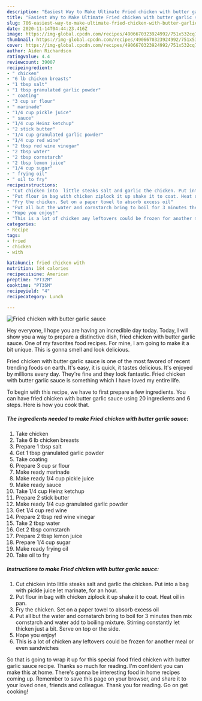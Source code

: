 ```yaml
---
description: "Easiest Way to Make Ultimate Fried chicken with butter garlic sauce"
title: "Easiest Way to Make Ultimate Fried chicken with butter garlic sauce"
slug: 706-easiest-way-to-make-ultimate-fried-chicken-with-butter-garlic-sauce
date: 2020-11-14T04:44:23.416Z
image: https://img-global.cpcdn.com/recipes/4906670323924992/751x532cq70/fried-chicken-with-butter-garlic-sauce-recipe-main-photo.jpg
thumbnail: https://img-global.cpcdn.com/recipes/4906670323924992/751x532cq70/fried-chicken-with-butter-garlic-sauce-recipe-main-photo.jpg
cover: https://img-global.cpcdn.com/recipes/4906670323924992/751x532cq70/fried-chicken-with-butter-garlic-sauce-recipe-main-photo.jpg
author: Aiden Richardson
ratingvalue: 4.4
reviewcount: 39007
recipeingredient:
- " chicken"
- "6 lb chicken breasts"
- "1 tbsp salt"
- "1 tbsp granulated garlic powder"
- " coating"
- "3 cup sr flour"
- " marinade"
- "1/4 cup pickle juice"
- " sauce"
- "1/4 cup Heinz ketchup"
- "2 stick butter"
- "1/4 cup granulated garlic powder"
- "1/4 cup red wine"
- "2 tbsp red wine vinegar"
- "2 tbsp water"
- "2 tbsp cornstarch"
- "2 tbsp lemon juice"
- "1/4 cup sugar"
- " frying oil"
- " oil to fry"
recipeinstructions:
- "Cut chicken into  little steaks salt and garlic the chicken. Put into a bag with pickle juice let marinate, for an hour."
- "Put flour in bag with chicken ziplock it up shake it to coat. Heat oil in pan."
- "Fry the chicken. Set on a paper towel to absorb excess oil"
- "Put all but the water and cornstarch bring to boil for 3 minutes then mix cornstarch and water add to boiling mixture. Stirring constantly let thicken just a bit. Serve on top or the side."
- "Hope you enjoy!"
- "This is a lot of chicken any leftovers could be frozen for another meal or even sandwiches"
categories:
- Recipe
tags:
- fried
- chicken
- with

katakunci: fried chicken with 
nutrition: 184 calories
recipecuisine: American
preptime: "PT32M"
cooktime: "PT35M"
recipeyield: "4"
recipecategory: Lunch

---
```



![Fried chicken with butter garlic sauce](https://img-global.cpcdn.com/recipes/4906670323924992/751x532cq70/fried-chicken-with-butter-garlic-sauce-recipe-main-photo.jpg)

Hey everyone, I hope you are having an incredible day today. Today, I will show you a way to prepare a distinctive dish, fried chicken with butter garlic sauce. One of my favorites food recipes. For mine, I am going to make it a bit unique. This is gonna smell and look delicious.

Fried chicken with butter garlic sauce is one of the most favored of recent trending foods on earth. It's easy, it is quick, it tastes delicious. It's enjoyed by millions every day. They're fine and they look fantastic. Fried chicken with butter garlic sauce is something which I have loved my entire life.




To begin with this recipe, we have to first prepare a few ingredients. You can have fried chicken with butter garlic sauce using 20 ingredients and 6 steps. Here is how you cook that.

<!--inarticleads1-->

##### The ingredients needed to make Fried chicken with butter garlic sauce:

1. Take  chicken
1. Take 6 lb chicken breasts
1. Prepare 1 tbsp salt
1. Get 1 tbsp granulated garlic powder
1. Take  coating
1. Prepare 3 cup sr flour
1. Make ready  marinade
1. Make ready 1/4 cup pickle juice
1. Make ready  sauce
1. Take 1/4 cup Heinz ketchup
1. Prepare 2 stick butter
1. Make ready 1/4 cup granulated garlic powder
1. Get 1/4 cup red wine
1. Prepare 2 tbsp red wine vinegar
1. Take 2 tbsp water
1. Get 2 tbsp cornstarch
1. Prepare 2 tbsp lemon juice
1. Prepare 1/4 cup sugar
1. Make ready  frying oil
1. Take  oil to fry




<!--inarticleads2-->

##### Instructions to make Fried chicken with butter garlic sauce:

1. Cut chicken into  little steaks salt and garlic the chicken. Put into a bag with pickle juice let marinate, for an hour.
1. Put flour in bag with chicken ziplock it up shake it to coat. Heat oil in pan.
1. Fry the chicken. Set on a paper towel to absorb excess oil
1. Put all but the water and cornstarch bring to boil for 3 minutes then mix cornstarch and water add to boiling mixture. Stirring constantly let thicken just a bit. Serve on top or the side.
1. Hope you enjoy!
1. This is a lot of chicken any leftovers could be frozen for another meal or even sandwiches




So that is going to wrap it up for this special food fried chicken with butter garlic sauce recipe. Thanks so much for reading. I'm confident you can make this at home. There's gonna be interesting food in home recipes coming up. Remember to save this page on your browser, and share it to your loved ones, friends and colleague. Thank you for reading. Go on get cooking!
